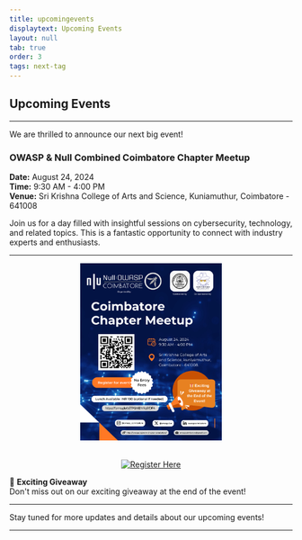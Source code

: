 ```yaml
---
title: upcomingevents
displaytext: Upcoming Events
layout: null
tab: true
order: 3
tags: next-tag
---
```


<h2>Upcoming Events</h2>

<hr>

<p>We are thrilled to announce our next big event!</p>

<h3>OWASP & Null Combined Coimbatore Chapter Meetup</h3>

<p><strong>Date:</strong> August 24, 2024<br>
<strong>Time:</strong> 9:30 AM - 4:00 PM<br>
<strong>Venue:</strong> Sri Krishna College of Arts and Science, Kuniamuthur, Coimbatore - 641008</p>

<p>Join us for a day filled with insightful sessions on cybersecurity, technology, and related topics. This is a fantastic opportunity to connect with industry experts and enthusiasts.</p>

<hr>

<div style="text-align: center;">
    <img src="assets/images/events/owasp_null_meetup_24_8_2024.png" width="50%">
</div>
<br>
<p style="text-align: center;">
    <a href="https://forms.gle/bETPGh6D1rXqSfDFA">
        <img src="https://img.shields.io/badge/Register%20Here-4CAF50?style=for-the-badge&logo=google-forms&logoColor=white" alt="Register Here">
    </a>
</p>

<p>🎁 <strong>Exciting Giveaway</strong><br>
Don't miss out on our exciting giveaway at the end of the event!</p>

<hr>

<p>Stay tuned for more updates and details about our upcoming events!</p>

<hr>
